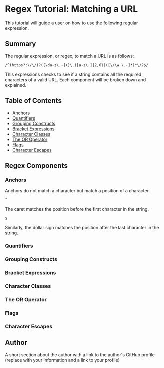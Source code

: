 # Regex Tutorial: Matching a URL

This tutorial will guide a user on how to use the following regular expression. 

## Summary

The regular expression, or regex, to match a URL is as follows:
```
/^(https?:\/\/)?([\da-z\.-]+)\.([a-z\.]{2,6})([\/\w \.-]*)*\/?$/
```
This expressions checks to see if a string contains all the required characters of a valid URL. Each component will be broken down and explained.

## Table of Contents

- [Anchors](#anchors)
- [Quantifiers](#quantifiers)
- [Grouping Constructs](#grouping-constructs)
- [Bracket Expressions](#bracket-expressions)
- [Character Classes](#character-classes)
- [The OR Operator](#the-or-operator)
- [Flags](#flags)
- [Character Escapes](#character-escapes)

## Regex Components

### Anchors

Anchors do not match a character but match a position of a character. 

```
^
```
The caret matches the position before the first character in the string.

```
$
```
Similarly, the dollar sign matches the position after the last character in the string.

### Quantifiers

### Grouping Constructs

### Bracket Expressions

### Character Classes

### The OR Operator

### Flags

### Character Escapes

## Author

A short section about the author with a link to the author's GitHub profile (replace with your information and a link to your profile)

